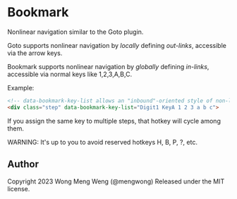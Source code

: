 # Bookmark

Nonlinear navigation similar to the Goto plugin.

Goto supports nonlinear navigation by *locally* defining *out-links*, accessible via the arrow keys.

Bookmark supports nonlinear navigation by *globally* defining *in-links*, accessible via normal keys like 1,2,3,A,B,C.

Example:

```html
<!-- data-bookmark-key-list allows an "inbound"-oriented style of non-linear navigation. -->
<div class="step" data-bookmark-key-list="Digit1 KeyA 1 2 3 a b c">
```

If you assign the same key to multiple steps, that hotkey will cycle among them.

WARNING: It's up to you to avoid reserved hotkeys H, B, P, ?, etc.

Author
------

Copyright 2023 Wong Meng Weng (@mengwong)
Released under the MIT license.

